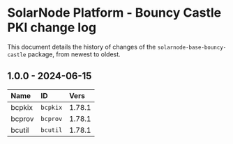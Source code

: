 # SolarNode Platform - Bouncy Castle PKI change log

This document details the history of changes of the `solarnode-base-bouncy-castle` package, from newest to
oldest.

## 1.0.0 - 2024-06-15

| Name   | ID       | Vers   |
|:-------|:---------|:-------|
| bcpkix | `bcpkix` | 1.78.1 |
| bcprov | `bcprov` | 1.78.1 |
| bcutil | `bcutil` | 1.78.1 |
